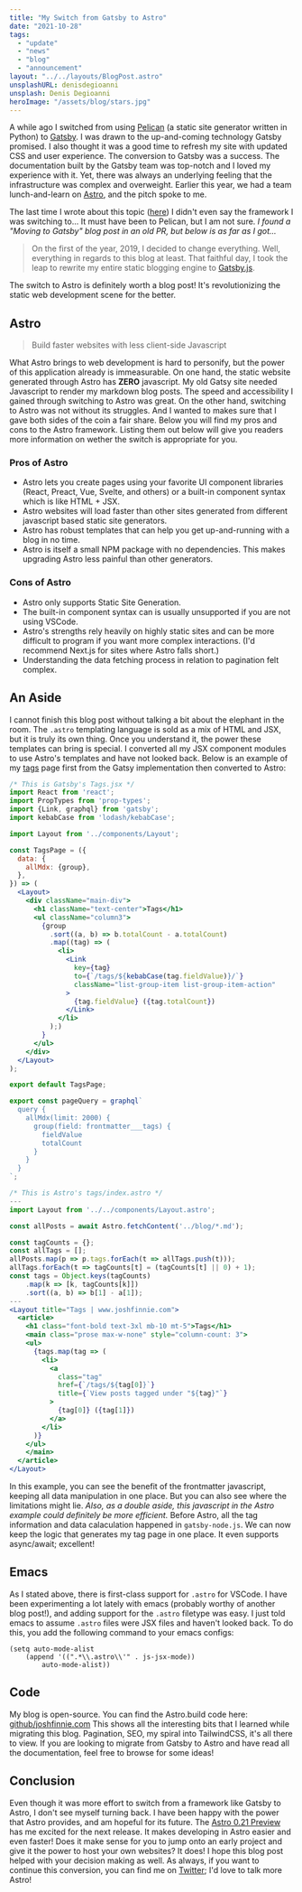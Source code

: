 ```yaml
---
title: "My Switch from Gatsby to Astro"
date: "2021-10-28"
tags:
  - "update"
  - "news"
  - "blog"
  - "announcement"
layout: "../../layouts/BlogPost.astro"
unsplashURL: denisdegioanni
unsplash: Denis Degioanni
heroImage: "/assets/blog/stars.jpg"
---
```


A while ago I switched from using [Pelican](https://blog.getpelican.com/) (a static site generator written in Python) to [Gatsby](https://www.gatsbyjs.com/). I was drawn to the up-and-coming technology Gatsby promised. I also thought it was a good time to refresh my site with updated CSS and user experience. The conversion to Gatsby was a success. The documentation built by the Gatsby team was top-notch and I loved my experience with it. Yet, there was always an underlying feeling that the infrastructure was complex and overweight. Earlier this year, we had a team lunch-and-learn on [Astro](https://astro.build/), and the pitch spoke to me.

The last time I wrote about this topic ([here](/blog/joshfinniecom_part_5/)) I didn't even say the framework I was switching to... It must have been to Pelican, but I am not sure. _I found a "Moving to Gatsby" blog post in an old PR, but below is as far as I got..._

> On the first of the year, 2019, I decided to change everything. Well, everything in regards to this blog at least. That faithful day, I took the leap to rewrite my entire static blogging engine to [Gatsby.js](https://www.gatsbyjs.org/).

The switch to Astro is definitely worth a blog post! It's revolutionizing the static web development scene for the better.

## Astro

> Build faster websites with less client-side Javascript

What Astro brings to web development is hard to personify, but the power of this application already is immeasurable. On one hand, the static website generated through Astro has **ZERO** javascript. My old Gatsy site needed Javascript to render my markdown blog posts. The speed and accessibility I gained through switching to Astro was great. On the other hand, switching to Astro was not without its struggles. And I wanted to makes sure that I gave both sides of the coin a fair share. Below you will find my pros and cons to the Astro framework. Listing them out below will give you readers more information on wether the switch is appropriate for you.

### Pros of Astro

- Astro lets you create pages using your favorite UI component libraries (React, Preact, Vue, Svelte, and others) or a built-in component syntax which is like HTML + JSX.
- Astro websites will load faster than other sites generated from different javascript based static site generators.
- Astro has robust templates that can help you get up-and-running with a blog in no time.
- Astro is itself a small NPM package with no dependencies. This makes upgrading Astro less painful than other generators.

### Cons of Astro

- Astro only supports Static Site Generation.
- The built-in component syntax can is usually unsupported if you are not using VSCode.
- Astro's strengths rely heavily on highly static sites and can be more difficult to program if you want more complex interactions. (I'd recommend Next.js for sites where Astro falls short.)
- Understanding the data fetching process in relation to pagination felt complex.

## An Aside

I cannot finish this blog post without talking a bit about the elephant in the room. The `.astro` templating language is sold as a mix of HTML and JSX, but it is truly its own thing. Once you understand it, the power these templates can bring is special. I converted all my JSX component modules to use Astro's templates and have not looked back. Below is an example of my [tags](/tags) page first from the Gatsy implementation then converted to Astro:

```jsx
/* This is Gatsby's Tags.jsx */
import React from 'react';
import PropTypes from 'prop-types';
import {Link, graphql} from 'gatsby';
import kebabCase from 'lodash/kebabCase';

import Layout from '../components/Layout';

const TagsPage = ({
  data: {
    allMdx: {group},
  },
}) => (
  <Layout>
    <div className="main-div">
      <h1 className="text-center">Tags</h1>
      <ul className="column3">
        {group
          .sort((a, b) => b.totalCount - a.totalCount)
          .map((tag) => (
            <li>
              <Link
                key={tag}
                to={`/tags/${kebabCase(tag.fieldValue)}/`}
                className="list-group-item list-group-item-action"
              >
                {tag.fieldValue} ({tag.totalCount})
              </Link>
            </li>
          );)
        }
      </ul>
    </div>
  </Layout>
);

export default TagsPage;

export const pageQuery = graphql`
  query {
    allMdx(limit: 2000) {
      group(field: frontmatter___tags) {
        fieldValue
        totalCount
      }
    }
  }
`;
```

```jsx
/* This is Astro's tags/index.astro */
---
import Layout from '../../components/Layout.astro';

const allPosts = await Astro.fetchContent('../blog/*.md');

const tagCounts = {};
const allTags = [];
allPosts.map(p => p.tags.forEach(t => allTags.push(t)));
allTags.forEach(t => tagCounts[t] = (tagCounts[t] || 0) + 1);
const tags = Object.keys(tagCounts)
    .map(k => [k, tagCounts[k]])
    .sort((a, b) => b[1] - a[1]);
---
<Layout title="Tags | www.joshfinnie.com">
  <article>
    <h1 class="font-bold text-3xl mb-10 mt-5">Tags</h1>
    <main class="prose max-w-none" style="column-count: 3">
    <ul>
      {tags.map(tag => (
        <li>
          <a
            class="tag"
            href={`/tags/${tag[0]}`}
            title={`View posts tagged under "${tag}"`}
          >
            {tag[0]} ({tag[1]})
          </a>
        </li>
      )}
    </ul>
    </main>
  </article>
</Layout>
```

In this example, you can see the benefit of the frontmatter javascript, keeping all data manipulation in one place. But you can also see where the limitations might lie. _Also, as a double aside, this javascript in the Astro example could definitely be more efficient._ Before Astro, all the tag information and data calaculation happened in `gatsby-node.js`. We can now keep the logic that generates my tag page in one place. It even supports async/await; excellent!

## Emacs

As I stated above, there is first-class support for `.astro` for VSCode. I have been experimenting a lot lately with emacs (probably worthy of another blog post!), and adding support for the `.astro` filetype was easy. I just told emacs to assume `.astro` files were JSX files and haven't looked back. To do this, you add the following command to your emacs configs:

```elisp
(setq auto-mode-alist
    (append '((".*\\.astro\\'" . js-jsx-mode))
        auto-mode-alist))

```

## Code

My blog is open-source. You can find the Astro.build code here: <a href="https://github.com/joshfinnie/joshfinnie.com" target="_blank">github/joshfinnie.com</a> This shows all the interesting bits that I learned while migrating this blog. Pagination, SEO, my spiral into TailwindCSS, it's all there to view. If you are looking to migrate from Gatsby to Astro and have read all the documentation, feel free to browse for some ideas!

## Conclusion

Even though it was more effort to switch from a framework like Gatsby to Astro, I don't see myself turning back. I have been happy with the power that Astro provides, and am hopeful for its future. The [Astro 0.21 Preview](https://astro.build/blog/astro-021-preview/) has me excited for the next release. It makes developing in Astro easier and even faster! Does it make sense for you to jump onto an early project and give it the power to host your own websites? It does! I hope this blog post helped with your decision making as well. As always, if you want to continue this conversion, you can find me on [Twitter](https://twitter.com); I'd love to talk more Astro!
